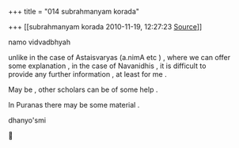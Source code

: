 +++
title = "014 subrahmanyam korada"

+++
[[subrahmanyam korada	2010-11-19, 12:27:23 [Source](https://groups.google.com/g/bvparishat/c/hgqpE5V-3aA)]]



namo vidvadbhyah

unlike in the case of Astaisvaryas (a.nimA etc ) , where we can offer  
some explanation , in the case of Navanidhis , it is difficult to  
provide any further information , at least for me .

May be , other scholars can be of some help .

In Puranas there may be some material .

dhanyo'smi



